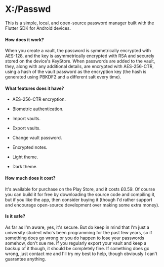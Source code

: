 # X:/Passwd

This is a simple, local, and open-source password manager built with the Flutter SDK for Android devices.

#### How does it work?

When you create a vault, the password is symmetrically encrypted with AES-128, and the key is asymmetrically encrypted with RSA and securely stored on the device's KeyStore. When passwords are added to the vault, they, along with any additional details, are encrypted with AES-256-CTR, using a hash of the vault password as the encryption key (the hash is generated using PBKDF2 and a different salt every time).

#### What features does it have?

- AES-256-CTR encryption.

- Biometric authentication.

- Import vaults.

- Export vaults.

- Change vault password.

- Encrypted notes.

- Light theme.

- Dark theme.

#### How much does it cost?

It's available for purchase on the Play Store, and it costs £0.59. Of course you can build it for free by downloading the source code and compiling it, but if you like the app, then consider buying it (though I'd rather support and encourage open-source development over making some extra money).

#### Is it safe?

As far as I'm aware, yes, it's secure. But do keep in mind that I'm just a university student who's been programming for the past few years, so if something does go wrong or you do happen to lose your passwords somehow, don't sue me. If you regularly export your vault and keep a backup of it though, it should be completely fine. If something does go wrong, just contact me and I'll try my best to help, though obviously I can't guarantee anything.
